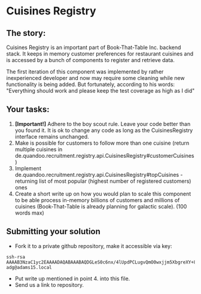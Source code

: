 # Cuisines Registry

## The story:

Cuisines Registry is an important part of Book-That-Table Inc. backend stack. It keeps in memory customer preferences for restaurant cuisines and is accessed by a bunch of components to register and retrieve data. 


The first iteration of this component was implemented by rather inexperienced developer and now may require some cleaning while new functionality is being added. But fortunately, according to his words: "Everything should work and please keep the test coverage as high as I did"


## Your tasks:
1. **[Important!]** Adhere to the boy scout rule. Leave your code better than you found it.
It is ok to change any code as long as the CuisinesRegistry interface remains unchanged.
2. Make is possible for customers to follow more than one cuisine (return multiple cuisines in de.quandoo.recruitment.registry.api.CuisinesRegistry#customerCuisines)
3. Implement de.quandoo.recruitment.registry.api.CuisinesRegistry#topCuisines - returning list of most popular (highest number of registered customers) ones
4. Create a short write up on how you would plan to scale this component to be able process in-memory billions of customers and millions of cuisines (Book-That-Table is already planning for galactic scale). (100 words max)

## Submitting your solution

+ Fork it to a private github repository, make it accessible via key:
```
ssh-rsa AAAAB3NzaC1yc2EAAAADAQABAAABAQDGLeS0c6nx/4lUpdPCLugvQmO0wxjjm5XbgreXY+8o0YRBStpkzdDRABOK+1rNEjP6NGFOJ10mfe2TovItRHEqkyobOuPlHRRhYX65Grxh4gLq4umlCCSXAInT3RY7JvLncZumpSxWlsDuNpKfGwPd7V6x6XXPvCqeVYEFdLOSVmPPgWXUG0YcaWaV/u2fNaXI9tYll8VTDX0kiNORVhyANaT4CMBfNLmtdx6+U9sof/3sOtkUpH3MZX2Ip5qMSARCZ6VmHr5RT9iVrkg9rO1ZnvYVQObwycxiEhMvOIhdGWhh67DuL+bzA1K6OnFE3wcGa2Z8Tb8b4nsrLYJsvt2/ adg@adams15.local
```
+ Put write up mentioned in point 4. into this file.
+ Send us a link to repository.